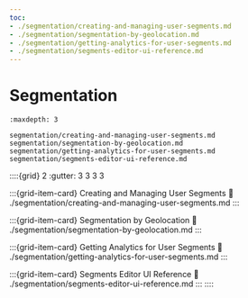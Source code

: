 ```yaml
---
toc:
- ./segmentation/creating-and-managing-user-segments.md
- ./segmentation/segmentation-by-geolocation.md
- ./segmentation/getting-analytics-for-user-segments.md
- ./segmentation/segments-editor-ui-reference.md
---
```

# Segmentation

```{toctree}
:maxdepth: 3

segmentation/creating-and-managing-user-segments.md
segmentation/segmentation-by-geolocation.md
segmentation/getting-analytics-for-user-segments.md
segmentation/segments-editor-ui-reference.md
```

::::{grid} 2
:gutter: 3 3 3 3

:::{grid-item-card} Creating and Managing User Segments
:link: ./segmentation/creating-and-managing-user-segments.md
:::

:::{grid-item-card} Segmentation by Geolocation
:link: ./segmentation/segmentation-by-geolocation.md
:::

:::{grid-item-card} Getting Analytics for User Segments
:link: ./segmentation/getting-analytics-for-user-segments.md
:::

:::{grid-item-card} Segments Editor UI Reference
:link: ./segmentation/segments-editor-ui-reference.md
:::
::::
